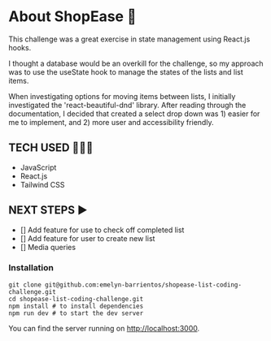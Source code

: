 # About ShopEase 🛒 # 

This challenge was a great exercise in state management using React.js hooks. 

I thought a database would be an overkill for the challenge, so my approach was to use the useState hook to manage the states of the lists and list items.

When investigating options for moving items between lists, I initially investigated the 'react-beautiful-dnd' library. After reading through the documentation, I decided that created a select drop down was 1) easier for me to implement, and 2) more user and accessibility friendly.

## TECH USED 👩🏽‍💻 ##
- JavaScript
- React.js
- Tailwind CSS


## NEXT STEPS ▶️ ##
- [] Add feature for use to check off completed list
- [] Add feature for user to create new list
- [] Media queries


### Installation

```
git clone git@github.com:emelyn-barrientos/shopease-list-coding-challenge.git
cd shopease-list-coding-challenge.git
npm install # to install dependencies
npm run dev # to start the dev server
```

You can find the server running on [http://localhost:3000](http://localhost:3000).

